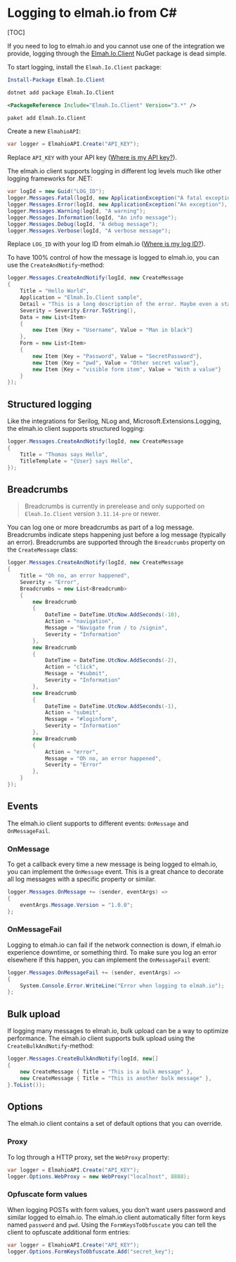 # Logging to elmah.io from C\#

[TOC]

If you need to log to elmah.io and you cannot use one of the integration we provide, logging through the [Elmah.Io.Client](https://www.nuget.org/packages/Elmah.Io.Client/) NuGet package is dead simple.

To start logging, install the `Elmah.Io.Client` package:

```powershell fct_label="Package Manager"
Install-Package Elmah.Io.Client
```
```cmd fct_label=".NET CLI"
dotnet add package Elmah.Io.Client
```
```xml fct_label="PackageReference"
<PackageReference Include="Elmah.Io.Client" Version="3.*" />
```
```xml fct_label="Paket CLI"
paket add Elmah.Io.Client
```

Create a new `ElmahioAPI`:

```csharp
var logger = ElmahioAPI.Create("API_KEY");
```

Replace `API_KEY` with your API key ([Where is my API key?](https://docs.elmah.io/where-is-my-api-key/)).

The elmah.io client supports logging in different log levels much like other logging frameworks for .NET:

```csharp
var logId = new Guid("LOG_ID");
logger.Messages.Fatal(logId, new ApplicationException("A fatal exception"), "Fatal message");
logger.Messages.Error(logId, new ApplicationException("An exception"), "Error message");
logger.Messages.Warning(logId, "A warning");
logger.Messages.Information(logId, "An info message");
logger.Messages.Debug(logId, "A debug message");
logger.Messages.Verbose(logId, "A verbose message");
```

Replace ```LOG_ID``` with your log ID from elmah.io ([Where is my log ID?](https://docs.elmah.io/where-is-my-log-id/)).

To have 100% control of how the message is logged to elmah.io, you can use the `CreateAndNotify`-method:

```csharp
logger.Messages.CreateAndNotify(logId, new CreateMessage
{
    Title = "Hello World",
    Application = "Elmah.Io.Client sample",
    Detail = "This is a long description of the error. Maybe even a stacktrace",
    Severity = Severity.Error.ToString(),
    Data = new List<Item>
    {
        new Item {Key = "Username", Value = "Man in black"}
    },
    Form = new List<Item>
    {
        new Item {Key = "Password", Value = "SecretPassword"},
        new Item {Key = "pwd", Value = "Other secret value"},
        new Item {Key = "visible form item", Value = "With a value"}
    }
});
```

## Structured logging

Like the integrations for Serilog, NLog and, Microsoft.Extensions.Logging, the elmah.io client supports structured logging:

```csharp
logger.Messages.CreateAndNotify(logId, new CreateMessage
{
    Title = "Thomas says Hello",
    TitleTemplate = "{User} says Hello",
});
```

## Breadcrumbs

> Breadcrumbs is currently in prerelease and only supported on `Elmah.Io.Client` version `3.11.14-pre` or newer.

You can log one or more breadcrumbs as part of a log message. Breadcrumbs indicate steps happening just before a log message (typically an error). Breadcrumbs are supported through the `Breadcrumbs` property on the `CreateMessage` class:

```csharp
logger.Messages.CreateAndNotify(logId, new CreateMessage
{
    Title = "Oh no, an error happened",
    Severity = "Error",
    Breadcrumbs = new List<Breadcrumb>
    {
        new Breadcrumb
        {
            DateTime = DateTime.UtcNow.AddSeconds(-10),
            Action = "navigation",
            Message = "Navigate from / to /signin",
            Severity = "Information"
        },
        new Breadcrumb
        {
            DateTime = DateTime.UtcNow.AddSeconds(-2),
            Action = "click",
            Message = "#submit",
            Severity = "Information"
        },
        new Breadcrumb
        {
            DateTime = DateTime.UtcNow.AddSeconds(-1),
            Action = "submit",
            Message = "#loginform",
            Severity = "Information"
        },
        new Breadcrumb
        {
            Action = "error",
            Message = "Oh no, an error happened",
            Severity = "Error"
        },
    }
});
```

## Events

The elmah.io client supports to different events: `OnMessage` and `OnMessageFail`.

### OnMessage

To get a callback every time a new message is being logged to elmah.io, you can implement the `OnMessage` event. This is a great chance to decorate all log messages with a specific property or similar.

```csharp
logger.Messages.OnMessage += (sender, eventArgs) =>
{
    eventArgs.Message.Version = "1.0.0";
};
```

### OnMessageFail

Logging to elmah.io can fail if the network connection is down, if elmah.io experience downtime, or something third. To make sure you log an error elsewhere if this happen, you can implement the `OnMessageFail` event:

```csharp
logger.Messages.OnMessageFail += (sender, eventArgs) =>
{
    System.Console.Error.WriteLine("Error when logging to elmah.io");
};
```

## Bulk upload

If logging many messages to elmah.io, bulk upload can be a way to optimize performance. The elmah.io client supports bulk upload using the `CreateBulkAndNotify`-method:

```csharp
logger.Messages.CreateBulkAndNotify(logId, new[]
{
    new CreateMessage { Title = "This is a bulk message" },
    new CreateMessage { Title = "This is another bulk message" },
}.ToList());
```

## Options

The elmah.io client contains a set of default options that you can override.

### Proxy

To log through a HTTP proxy, set the `WebProxy` property:

```csharp
var logger = ElmahioAPI.Create("API_KEY");
logger.Options.WebProxy = new WebProxy("localhost", 8888);
```

### Opfuscate form values

When logging POSTs with form values, you don't want users password and similar logged to elmah.io. The elmah.io client automatically filter form keys named `password` and `pwd`. Using the `FormKeysToObfuscate` you can tell the client to opfuscate additional form entries:

```csharp
var logger = ElmahioAPI.Create("API_KEY");
logger.Options.FormKeysToObfuscate.Add("secret_key");
```